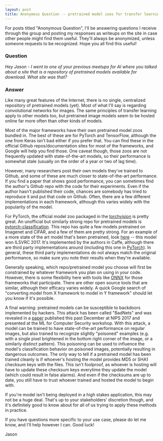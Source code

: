 ```yaml
---
layout: post
title: Anonymous Question -- pretrained model zoos for transfer learning
---
```


For posts titled "Anonymous Question", I'll be answering questions I receive through the group and posting my responses as writeups on the site in case other people might find them useful.  They'll always be anonymized, unless someone requests to be recognized.  Hope you all find this useful!

### Question
_Hey Jason - I went to one of your previous meetups for AI where you talked about a site that is a repository of pretrained models available for download. What site was that?_

### Answer

Like many great features of the Internet, there is no single, centralized repository of pretrained models (yet).  Most of what I'll say is regarding convolutional networks for images.  The same principles of transfer learning apply to other models too, but pretrained image models seem to be hosted online far more often than other kinds of models.

Most of the major frameworks have their own pretrained model zoos bundled in.  The best of these are for PyTorch and TensorFlow, although the one from Keras isn't bad either if you prefer that.  You can find these in the official Github repos/documentation sites for most of the frameworks, and Google will help you find those.  One caveat though, those zoos are not frequently updated with state-of-the-art models, so their performance is somewhat stale (usually on the order of a year or two of lag time).

However, many researchers post their own models they've trained to Github, and some of these are much closer to state-of-the-art performance.  If you find a paper that shows good performance, you can sometimes find the author's Github repo with the code for their experiments.  Even if the author hasn't published their code, chances are somebody has tried to reproduce it and put that code on Github.  Often, there are a few different implementations in each framework, although this varies widely with the popularity of the model.

For PyTorch, the official model zoo packaged in the [torchvision](https://github.com/pytorch/vision) is pretty great.  An unofficial but similarly strong repo for pretrained models is [pytorch-classification](https://github.com/bearpaw/pytorch-classification).  This repo has quite a few models pretrained on Imagenet and CIFAR, and a few of them are pretty strong.  For an example of a more state of the art model that's been pretrained, look [here](https://github.com/hujie-frank/SENet) -- this model won ILSVRC 2017.  It's implemented by the authors in Caffe, although there are third party implementations around (including this one in [PyTorch](https://github.com/moskomule/senet.pytorch)).  In general, these third party implementations do not always match the original performance, so make sure you note their results when they're available.

Generally speaking, which repo/pretrained model you choose will first be constrained by whatever framework you plan on using in your code.  However, there is some flexibility here with tools like [ONNX](https://github.com/onnx/onnx) for those frameworks that participate.  There are other open source tools that are similar, although their efficacy varies widely.  A quick Google search of "converting model from X framework to model in Y framework" should let you know if it's possible.

A final warning: pretrained models can be susceptible to backdoors implemented by hackers.  This attack has been called "BadNets" and was revealed in a [paper](https://arxiv.org/abs/1708.06733) published this past December at NIPS 2017 and presented at the ML for Computer Security workshop.  With this attack, a model can be trained to have state-of-the-art performance on regular images, but also trained to recognize slightly "poisoned" examples (e.g. with a single pixel brightened in the bottom right corner of the image, or a similarly distinct pattern).  This poisoning can be used to influence the model's classification behavior on poisoned images, potentially resulting in dangerous outcomes.  The only way to tell if a pretrained model has been trained cleanly is if whoever's hosting the model provides MD5 or SHA1 checksum keys with the files.  This isn't foolproof, as whoever is hosting will have to update these checksum keys everytime they update the model (which could result in false alarms).  And even if the checksums are up to date, you still have to trust whoever trained and hosted the model to begin with.

If you're model isn't being deployed in a high stakes application, this may not be a huge deal.  That's up to your stakeholders' discretion though, and it's definitely good to know about for all of us trying to apply these methods in practice.

If you have questions more specific to your use case, please do let me know, and I'll help however I can.  Good luck!

Jason
